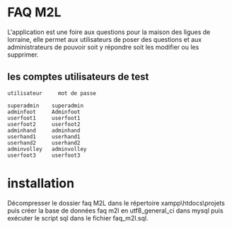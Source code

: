 # FAQ M2L
L'application est une foire aux questions pour la maison des ligues de lorraine, elle permet aux utilisateurs de poser des questions et aux administrateurs de pouvoir soit y répondre soit les modifier ou les supprimer.

## les comptes utilisateurs de test

    utilisateur     mot de passe

    superadmin    superadmin
    adminfoot     Adminfoot
    userfoot1     userfoot1
    userfoot2     userfoot2
    adminhand     adminhand
    userhand1     userhand1
    userhand2     userhand2
    adminvolley   adminvolley
    userfoot3     userfoot3

# installation 
Décompresser le dossier faq M2L dans le répertoire xampp\htdocs\projets puis créer la base de données faq m2l en utf8_general_ci dans mysql puis exécuter le script sql dans le fichier faq_m2l.sql.